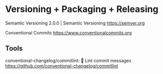 # Versioning + Packaging + Releasing

Semantic Versioning 2.0.0 | Semantic Versioning
https://semver.org

Conventional Commits
https://www.conventionalcommits.org

## Tools

conventional-changelog/commitlint: 📓 Lint commit messages
https://github.com/conventional-changelog/commitlint
